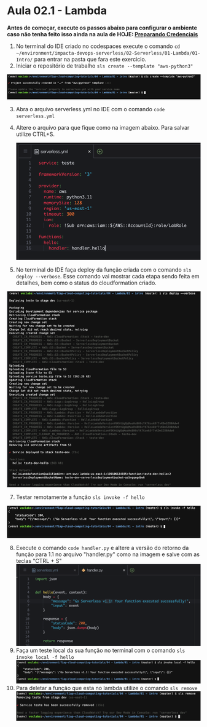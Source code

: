 # Aula 02.1 - Lambda

**Antes de começar, execute os passos abaixo para configurar o ambiente caso não tenha feito isso ainda na aula de HOJE: [Preparando Credenciais](../../01-create-codespaces/Inicio-de-aula.md)**

1. No terminal do IDE criado no codespaces execute o comando `cd ~/environment/impacta-devops-serverless/02-Serverless/01-Lambda/01-Intro/` para entrar na pasta que fara este exercicio.
2. Iniciar o repositório de trabalho `sls create --template "aws-python3"`
 
  ![img/slscreate.png](img/slscreate.png)

3. Abra o arquivo serverless.yml no IDE com o comando `code serverless.yml`
4. Altere o arquivo para que fique como na imagem abaixo. Para salvar utilize CTRL+S.
   
   ![](img/yml1.png)

5. No terminal do IDE faça deploy da função criada com o comando `sls deploy --verbose`. Esse comando vai mostrar cada etapa sendo feita em detalhes, bem como o status do cloudformation criado.
 
  ![img/slsdeploy.png](img/slsdeploy.png)

7. Testar remotamente a função `sls invoke -f hello`

  ![img/slsinvoke.png](img/slsinvoke.png)

8. Execute o comando `code handler.py` e altere a versão do retorno da função para 1.1 no arquivo "handler.py" como na imagem e salve com as teclas "CTRL + S"
  ![img/altereversao.png](img/altereversao.png)
9.  Faça um teste local da sua função no terminal com o comando `sls invoke local -f hello` 
  ![img/slsinvokelocal.png](img/slsinvokelocal.png)
10.    Para deletar a função que esta no lambda utilize o comando `sls remove`
  ![img/slsremove.png](img/slsremove.png)

